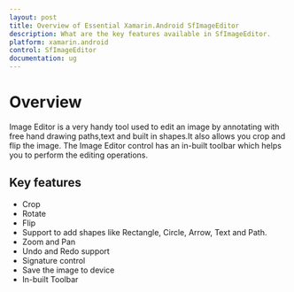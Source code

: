 ```yaml
---
layout: post
title: Overview of Essential Xamarin.Android SfImageEditor
description: What are the key features available in SfImageEditor.
platform: xamarin.android
control: SfImageEditor
documentation: ug
---
```


# Overview

Image Editor is a very handy tool used to edit an image by annotating with free hand drawing paths,text and built in shapes.It also allows you crop and flip the image.  The Image Editor control has an in-built toolbar which helps you to perform the editing operations.

## Key features

* Crop 
* Rotate 
* Flip
* Support to add shapes like Rectangle, Circle, Arrow, Text and Path.
* Zoom and Pan
* Undo and Redo support
* Signature control
* Save the image to device
* In-built Toolbar
